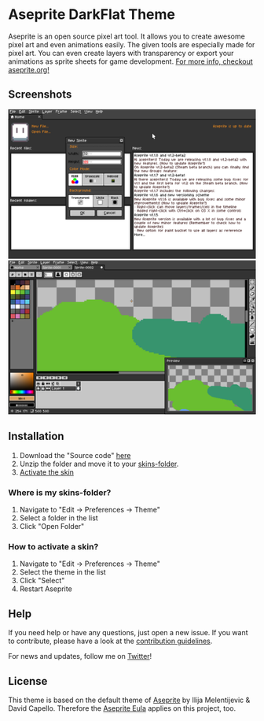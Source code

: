 # Aseprite DarkFlat Theme
Aseprite is an open source pixel art tool. It allows you to create awesome pixel art and even animations easily. The given tools are especially made for pixel art. You can even create layers with transparency or export your animations as sprite sheets for game development.
[For more info, checkout aseprite.org!](http://aseprite.org)

## Screenshots
![Aseprite DarkFlat Theme Screenshot 1](https://raw.githubusercontent.com/michidk/Aseprite-DarkFlat-Theme/master/Screenshot01.png "Screenshot 1")
![Aseprite DarkFlat Theme Screenshot 2](https://raw.githubusercontent.com/michidk/Aseprite-DarkFlat-Theme/master/Screenshot02.png "Screenshot 2")

## Installation
1. Download the "Source code" [here](https://github.com/michidk/Aseprite-DarkFlat-Theme/releases/latest)
2. Unzip the folder and move it to your [skins-folder](#where-is-my-skins-folder?).
3. [Activate the skin](#how-to-activate-a-skin?)

### Where is my skins-folder?
1. Navigate to "Edit -> Preferences -> Theme"
2. Select a folder in the list
3. Click "Open Folder"

### How to activate a skin?
1. Navigate to "Edit -> Preferences -> Theme"
2. Select the theme in the list
3. Click "Select"
4. Restart Aseprite

## Help
If you need help or have any questions, just open a new issue.
If you want to contribute, please have a look at the [contribution guidelines](https://github.com/michidk/Aseprite-DarkFlat-Theme/blob/master/CONTRIBUTING.md).

For news and updates, follow me on [Twitter](https://twitter.com/miichidk)!

## License
This theme is based on the default theme of [Aseprite](http://aseprite.org) by Ilija Melentijevic & David Capello.
Therefore the [Aseprite Eula](https://github.com/aseprite/aseprite/blob/master/EULA.txt) applies on this project, too.